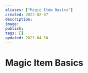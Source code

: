 ```yaml
---
aliases: ["Magic Item Basics"]
created: 2023-02-07
description: 
image: 
publish: 
tags: []
updated: 2023-04-30
---
```

# Magic Item Basics
